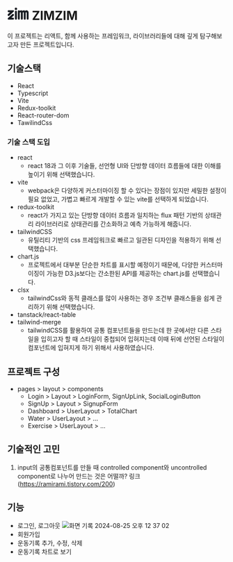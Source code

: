 # <img src="./src/assets/icon/icon.svg" alt="ZIMZIM" width="50" color="black"/> ZIMZIM

이 프로젝트는 리액트, 함께 사용하는 프레임워크, 라이브러리들에 대해 깊게 탐구해보고자 만든 프로젝트입니다.

## 기술스택

- React
- Typescript
- Vite
- Redux-toolkit
- React-router-dom
- TawilindCss

### 기술 스택 도입

- react
  - react 18과 그 이후 기술들, 선언형 UI와 단방향 데이터 흐름들에 대한 이해를 높이기 위해 선택했습니다.
- vite
  - webpack은 다양하게 커스터마이징 할 수 있다는 장점이 있지만 세밀한 설정이 필요 없었고, 가볍고 빠르게 개발할 수 있는 vite를 선택하게 되었습니다.
- redux-toolkit
  - react가 가지고 있는 단방향 데이터 흐름과 일치하는 flux 패턴 기반의 상태관리 라이브러리로 상태관리를 간소화하고 예측 가능하게 해줍니다.
- tailwindCSS
  - 유틸리티 기반의 css 프레임워크로 빠르고 일관된 디자인을 적용하기 위해 선택했습니다.
- chart.js
  - 프로젝트에서 대부분 단순한 차트를 표시할 예정이기 때문에, 다양한 커스터마이징이 가능한 D3.js보다는 간소한된 API를 제공하는 chart.js를 선택했습니다.
- clsx
  - tailwindCss와 동적 클래스를 많이 사용하는 경우 조건부 클래스들을 쉽게 관리하기 위해 선택했습니다.
- tanstack/react-table
- tailwind-merge
  - tailwindCSS를 활용하여 공통 컴포넌트들을 만드는데 한 곳에서만 다른 스타일을 입히고자 할 때 스타일이 중첩되어 입혀지는데 이때 뒤에 선언된 스타일이 컴포넌트에 입혀지게 하기 위해서 사용하였습니다.

## 프로젝트 구성

- pages > layout > components
  - Login > Layout > LoginForm, SignUpLink, SocialLoginButton
  - SignUp > Layout > SignupForm
  - Dashboard > UserLayout > TotalChart
  - Water > UserLayout > ...
  - Exercise > UserLayout > ...

## 기술적인 고민

1. input의 공통컴포넌트를 만들 때 controlled component와 uncontrolled component로 나누어 만드는 것은 어떨까?
   링크(https://ramirami.tistory.com/200)

## 기능

- 로그인, 로그아웃
  ![화면 기록 2024-08-25 오후 12 37 02](https://github.com/user-attachments/assets/b42db316-fc60-49fc-9191-987e0af24e3b)
- 회원가입
- 운동기록 추가, 수정, 삭제
- 운동기록 차트로 보기
